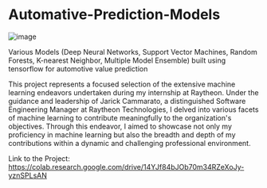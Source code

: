# Automative-Prediction-Models
![image](https://github.com/satyashah/Automotive-Prediction-Models/assets/88096065/600e0f7a-ad81-4c21-be09-f8b92685edd8)

Various Models (Deep Neural Networks, Support Vector Machines, Random Forests, K-nearest Neighbor, Multiple Model Ensemble) built using tensorflow for automotive value prediction

This project represents a focused selection of the extensive machine learning endeavors undertaken during my internship at Raytheon. Under the guidance and leadership of Jarick Cammarato, a distinguished Software Engineering Manager at Raytheon Technologies, I delved into various facets of machine learning to contribute meaningfully to the organization's objectives. Through this endeavor, I aimed to showcase not only my proficiency in machine learning but also the breadth and depth of my contributions within a dynamic and challenging professional environment.

Link to the Project: https://colab.research.google.com/drive/14YJf84bJOb70m34RZeXoJy-yznSPLsAN
